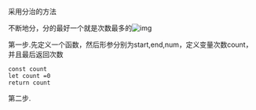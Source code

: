 采用分治的方法

不断地分，分的最好一个就是次数最多的![img](file:///D:/%E5%89%8D%E7%AB%AF%E7%AC%94%E8%AE%B0/%E5%89%8D%E7%AB%AF%E9%9D%A2%E8%AF%95%E9%A2%98/%E9%9D%A2%E8%AF%95%E9%A2%98%E6%88%AA%E5%9B%BE/1669337230358.png?lastModify=1669338393)

第一步.先定义一个函数，然后形参分别为start,end,num，定义变量次数count，并且最后返回次数

~~~	
const count
let count =0
return count
~~~

第二步. 





 